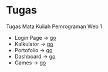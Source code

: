 # Tugas

Tugas Mata Kuliah Pemrograman Web 1

- Login Page -> [go](https://kyuzan0.github.io/Tugas/project/loginpage/login.html)
- Kalkulator -> [go](https://kyuzan0.github.io/Tugas/project/kalkulator/cal.html)
- Portofolio -> [go](https://kyuzan0.github.io/Tugas/#)
- Dashboard -> [go](https://kyuzan0.github.io/Tugas/project/dashboard/index.html)
- Games -> [go](https://kyuzan0.github.io/Tugas/project/games/tet.html)
